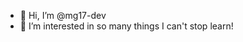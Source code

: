 - 👋 Hi, I’m @mg17-dev
- 👀 I’m interested in so many things I can't stop learn!

<!---
mg17-dev/mg17-dev is a ✨ special ✨ repository because its `README.md` (this file) appears on your GitHub profile.
You can click the Preview link to take a look at your changes.
--->
